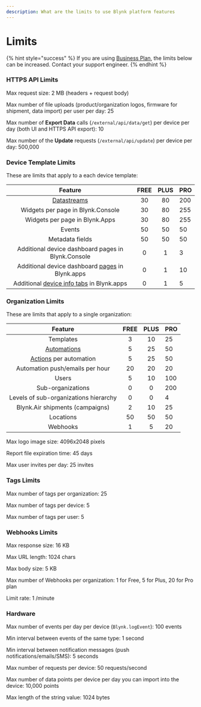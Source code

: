 ```yaml
---
description: What are the limits to use Blynk platform features
---
```


# Limits

{% hint style="success" %}
If you are using [Business Plan](https://blynk.io/pricing/business-plan), the limits below can be increased. Contact your support engineer.
{% endhint %}

###

### HTTPS API Limits

Max request size: 2 MB (headers + request body)

Max number of file uploads (product/organization logos, firmware for shipment, data import) per user per day: 25

Max number of **Export Data** calls (`/external/api/data/get`) per device per day (both UI and HTTPS API export): 10

Max number of the **Update** requests (`/external/api/update`) per device per day: 500,000





### Device Template Limits

These are limits that apply to a each device template:

|                                                 Feature                                                 | FREE | PLUS | PRO |
| :-----------------------------------------------------------------------------------------------------: | :--: | :--: | --- |
|                                  [Datastreams](templates/datastreams/)                                  |  30  |  80  | 200 |
|                                    Widgets per page in Blynk.Console                                    |  30  |  80  | 255 |
|                                      Widgets per page in Blynk.Apps                                     |  30  |  80  | 255 |
|                                                  Events                                                 |  50  |  50  | 50  |
|                                             Metadata fields                                             |  50  |  50  | 50  |
|                            Additional device dashboard pages in Blynk.Console                           |   0  |   1  | 3   |
|      Additional device dashboard [pages](https://docs.blynk.io/en/blynk.apps/pages) in Blynk.apps       |   0  |   1  | 10  |
| Additional [device info tabs](https://docs.blynk.io/en/blynk.apps/pages#device-info-tabs) in Blynk.apps |   0  |   1  | 5   |



### Organization Limits

These are limits that apply to a single organization:

|                                     Feature                                     | FREE | PLUS | PRO |
| :-----------------------------------------------------------------------------: | :--: | :--: | --- |
|                                    Templates                                    |   3  |  10  | 25  |
|                    [Automations](../concepts/automations.md)                    |   5  |  25  | 50  |
| [Actions](https://docs.blynk.io/en/concepts/automations#actions) per automation |   5  |  25  | 50  |
|                         Automation push/emails per hour                         |  20  |  20  | 20  |
|                                      Users                                      |   5  |  10  | 100 |
|                                Sub-organizations                                |   0  |   0  | 200 |
|                      Levels of sub-organizations hierarchy                      |   0  |   0  | 4   |
|                         Blynk.Air shipments (campaigns)                         |   2  |  10  | 25  |
|                                    Locations                                    |  50  |  50  | 50  |
|                                     Webhooks                                    |   1  |   5  | 20  |



Max logo image size: 4096x2048 pixels

Report file expiration time: 45 days

Max user invites per day: 25 invites



### Tags Limits

Max number of tags per organization: 25

Max number of tags per device: 5

Max number of tags per user: 5



### Webhooks Limits

Max response size: 16 KB

Max URL length: 1024 chars

Max body size: 5 KB

Max number of Webhooks per organization: 1 for Free, 5 for Plus, 20 for Pro plan

Limit rate: 1 /minute



### Hardware

Max number of events per day per device (`Blynk.logEvent`): 100 events

Min interval between events of the same type: 1 second

Min interval between notification messages (push notifications/emails/SMS): 5 seconds

Max number of requests per device: 50 requests/second

Max number of data points per device per day you can import into the device: 10,000 points

Max length of the string value: 1024 bytes

























